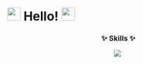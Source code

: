 <h1><img src="https://emojis.slackmojis.com/emojis/images/1643514598/6016/meow_coffee.png?1643514598" width="30"/> Hello!  <img src="https://emojis.slackmojis.com/emojis/images/1643515806/18232/meow_coffee2.png?1643515806" width="30"/> </h1>

<h3 align="center">✨ Skills ✨</h3>
<div align="center">
 <img src="https://img.shields.io/badge/python-20232a.svg?style=for-the-badge&logo=python&logoColor=3776AB" />&nbsp

</div>

<br>
